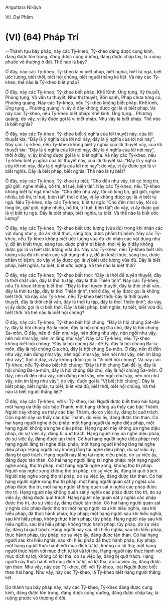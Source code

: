 Aṅguttara Nikāya

VII. Ðại Phẩm

# (VI) (64) Pháp Trí

—Thành tựu bảy pháp, này các Tỷ-kheo, Tỷ-kheo đáng được cung kính, đáng được tôn trọng, đáng được cúng dường, đáng được chắp tay, là ruộng phước vô thượng ở đời. Thế nào là bảy?

Ở đây, này các Tỷ-kheo, Tỷ-kheo là vị biết pháp, biết nghĩa, biết tự ngã, biết ước lượng, biết thời, biết hội chúng, biết người thắng kẻ liệt. Và này các Tỷ-kheo, thế nào là Tỷ-kheo biết pháp?

Ở đây, này các Tỷ-kheo, Tỷ-kheo biết pháp: Khế Kinh, Ứng tụng, Ký thuyết, Phúng tụng, Vô vấn tự thuyết, Như thị thuyết, Bổn sanh, Pháp chưa từng có, Phương quảng. Này các Tỷ-kheo, nếu Tỷ-kheo không biết pháp: Khế kinh, Ứng tụng... Phương quảng, vị ấy ở đây không được gọi là vị biết pháp. Và này các Tỷ-kheo, nếu Tỷ-kheo biết pháp: Khế kinh, Ứng tụng... Phương quảng; do vậy, vị ấy được gọi là vị biết pháp. Như vậy là biết pháp. Thế nào là biết nghĩa?

Ở đây, này các Tỷ-kheo, Tỷ-kheo biết ý nghĩa của lời thuyết này, của lời thuyết kia: “Ðây là ý nghĩa của lời nói này, đây là ý nghĩa của lời nói này”. Này các Tỷ-kheo, nếu Tỷ-kheo không biết ý nghĩa của lời thuyết này, của lời thuyết kia: “Ðây là ý nghĩa của lời nói này, đây là ý nghĩa của lời nói này”, thời ở đây, vị ấy không được gọi là vị biết nghĩa. Và này các Tỷ-kheo, nếu Tỷ-kheo biết ý nghĩa của lời thuyết này, của lời thuyết kia: “Ðây là ý nghĩa của lời nói này, đây là ý nghĩa của lời nói này”; do vậy, vị ấy được gọi là vị biết nghĩa. Ðây là biết pháp, biết nghĩa. Thế nào là tự biết?

Ở đây, này các Tỷ-kheo, Tỷ-kheo tự biết; “Cho đến như vậy, tôi có lòng tin, giữ giới, nghe nhiều, bố thí, trí tuệ, biện tài”. Này các Tỷ-kheo, nếu Tỷ-kheo không biết tự ngã như vầy: “Cho đến như vậy, tôi có lòng tin, giữ giới, nghe nhiều, bố thí, trí tuệ, biện tài”, thời ở đây, vị ấy không được gọi là vị biết tự ngã. Nếu Tỷ-kheo, này các Tỷ-kheo, biết tự ngã: “Cho đến như vậy, tôi có lòng tin, giữ giới, nghe nhiều, bố thí, trí tuệ, biện tài”; do vậy, vị ấy được gọi là vị biết tự ngã. Ðây là biết pháp, biết nghĩa, tự biết. Và thế nào là biết ước lượng?

Ở đây, này các Tỷ-kheo, Tỷ-kheo biết ước lượng (vừa đủ) trong khi nhận các vật dụng như y, đồ ăn khất thực, sàng tọa, dược phẩm trị bệnh. Này các Tỷ-kheo, nếu Tỷ-kheo không biết ước lượng vừa đủ khi nhận các vật dụng như y, đồ ăn khất thực, sàng tọa, dược phẩm trị bệnh, thời vị ấy ở đây không được gọi là vị biết ước lượng vừa đủ. Này các Tỷ-kheo, nếu Tỷ-kheo biết ước lượng vừa đủ khi nhận các vật dụng như y, đồ ăn khất thực, sàng tọa, dược phẩm trị bệnh; do vậy vị ấy được gọi là vị biết ước lượng vừa đủ. Ðây là biết pháp, biết nghĩa, tự biết, biết ước lượng. Và thế nào là biết thời?

Ở đây, này các Tỷ-kheo, Tỷ-kheo biết thời: “Ðây là thời để tuyên thuyết, đây là thời chất vấn, đây là thời tu tập, đây là thời Thiền tịnh”. Này các Tỷ-kheo, nếu Tỷ-kheo không biết thời: “Ðây là thời tuyên thuyết, đây là thời chất vấn, đây là thời tu tập, đây là thời Thiền tịnh”, thời ở đây, vị ấy được gọi là không biết thời. Và này các Tỷ-kheo, nếu Tỷ-kheo biết thời: Ðây là thời tuyên thuyết, đây là thời chất vấn, đây là thời tu tập, đây là thời Thiền tịnh”; do vậy, vị ấy được gọi là vị biết thời. Ðây là biết pháp, biết nghĩa, tự biết, biết vừa đủ, biết thời. Và thế nào là biết hội chúng?

Ở đây, này các Tỷ-kheo, Tỷ-kheo biết hội chúng: “Ðây là hội chúng Sát-đế-lỵ, đây là hội chúng Bà-la-môn, đây là hội chúng Gia chủ, đây là hội chúng Sa-môn. Ở đây, nên đi đến như vậy, nên đứng như vậy, nên ngồi như vậy, nên nói như vậy, nên im lặng như vậy”. Này các Tỷ-kheo, nếu Tỷ-kheo không biết hội chúng: “Ðây là hội chúng Sát-đế-lỵ, đây là hội chúng Bà-la-môn, đây là hội chúng Gia chủ, đây là hội chúng Sa-môn. Ở đây, nên đi đến như vậy, nên đứng như vậy, nên ngồi như vậy, nên nói như vậy, nên im lặng như vậy”, thời ở đây, vị ấy không được gọi là “Vị biết hội chúng”. Và này các Tỷ-kheo, nếu Tỷ-kheo biết hội chúng: “Ðây là hội chúng Sát-đế-lỵ, đây là hội chúng Bà-la-môn, đây là hội chúng Gia chủ, đây là hội chúng Sa-môn. Ở đây, nên đi đến như vậy, nên đứng như vậy, nên ngồi như vậy, nên nói như vậy, nên im lặng như vậy”; do vậy, được gọi là “Vị biết hội chúng”. Ðây là biết pháp, biết nghĩa, tự biết, biết vừa đủ, biết thời, biết hội chúng. Và thế nào là biết người thắng liệt?

Ở đây, này các Tỷ-kheo, với vị Tỷ-kheo, loài Người được biết theo hai hạng: một hạng ưa thấy các bậc Thánh, một hạng không ưa thấy các bậc Thánh. Người này không ưa thấy các bậc Thánh, do có việc ấy, đáng bị quở trách. Còn người này ưa thấy các bậc Thánh, do việc ấy, đáng được tán thán. Có hai hạng người nghe diệu pháp: một hạng người ưa nghe diệu pháp, một hạng người không ưa nghe diệu pháp. Hạng người này không ưa nghe diệu pháp, do sự việc ấy, đáng bị quở trách. Hạng người này ưa nghe diệu pháp, do sự việc ấy, đáng được tán thán. Có hai hạng người nghe diệu pháp: một hạng người lắng tai nghe diệu pháp, một hạng người không lắng tai nghe diệu pháp. Hạng người này không lắng tai nghe diệu pháp, do sự việc ấy, đáng bị quở trách. Hạng người này lắng tai nghe diệu pháp, do sự việc ấy, đáng được tán thán. Có hai hạng người lắng tai nghe pháp: một hạng người nghe xong, thọ trì pháp; một hạng người nghe xong, không thọ trì pháp. Người này nghe xong không thọ trì pháp, do sự việc ấy, đáng bị quở trách. Người này nghe xong thọ trì pháp, do sự việc ấy, đáng được tán thán. Có hai hạng người nghe xong thọ trì pháp: một hạng người quán sát ý nghĩa các pháp được thọ trì, một hạng người không quán sát ý nghĩa các pháp được thọ trì. Hạng người này không quán sát ý nghĩa các pháp được thọ trì, do sự việc ấy, đáng được quở trách. Hạng người này quán sát ý nghĩa các pháp được thọ trì, do sự việc ấy, đáng được tán thán. Có hai hạng người quán sát ý nghĩa các pháp được thọ trì: một hạng người sau khi hiểu nghĩa, sau khi hiểu pháp, đã thực hành pháp; tùy pháp; một hạng người sau khi hiểu nghĩa, sau khi hiểu pháp, không thực hành pháp, tùy pháp. Hạng người này sau khi hiểu nghĩa, sau khi hiểu pháp, không thực hành pháp, tùy pháp, do sự việc ấy, đáng bị quở trách. Hạng người này sau khi hiểu nghĩa, sau khi hiểu pháp, thực hành pháp, tùy pháp, do sự việc ấy, đáng được tán thán. Có hai hạng người sau khi hiểu nghĩa, sau khi hiểu pháp đã thực hành pháp; tùy pháp: một hạng người thực hành với mục đích tự lợi, không có lợi tha; một hạng người thực hành với mục đích tự lợi và lợi tha. Hạng người này thực hành với mục đích tự lợi, không có lợi tha, do sự việc ấy, đáng bị quở trách. Hạng người này thực hành với mục đích tự lợi và lợi tha, do sự việc ấy, đáng được tán thán. Như vậy, này các Tỷ-kheo, đối với Tỷ-kheo, loài Người được biết theo hai hạng. Như vậy, này các Tỷ-kheo, là Tỷ-kheo biết hạng người thắng liệt.

Do thành tựu bảy pháp này, này các Tỷ-kheo, Tỷ-kheo đáng được cung kính, đáng được tôn trọng, đáng được cúng dường, đáng được chắp tay, là ruộng phước vô thượng ở đời.

